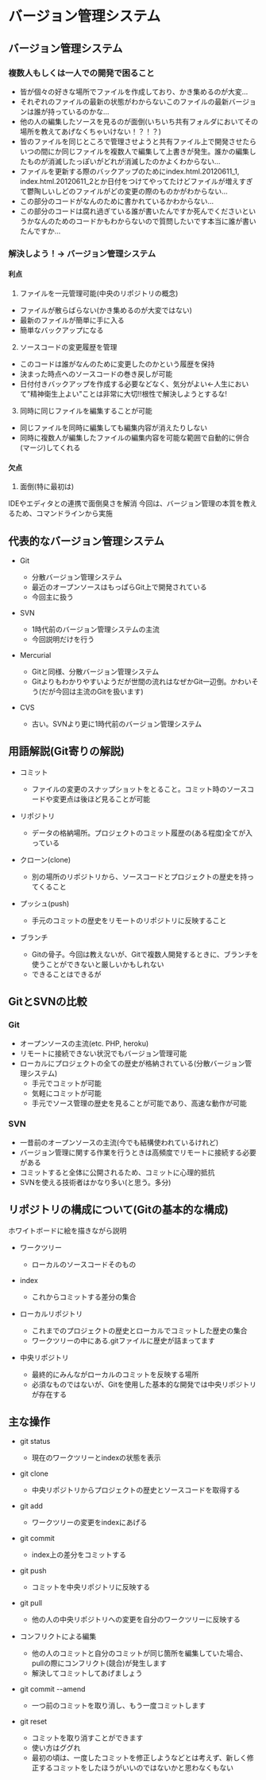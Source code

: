 バージョン管理システム
===

## バージョン管理システム

### 複数人もしくは一人での開発で困ること

* 皆が個々の好きな場所でファイルを作成しており、かき集めるのが大変…
* それぞれのファイルの最新の状態がわからないこのファイルの最新バージョンは誰が持っているのかな…
* 他の人の編集したソースを見るのが面倒(いちいち共有フォルダにおいてその場所を教えてあげなくちゃいけない！？！？)
* 皆のファイルを同じところで管理させようと共有ファイル上で開発させたらいつの間にか同じファイルを複数人で編集して上書きが発生。誰かの編集したものが消滅したっぽいがどれが消滅したのかよくわからない…
* ファイルを更新する際のバックアップのためにindex.html.20120611_1, index.html.20120611_2とか日付をつけてやってたけどファイルが増えすぎて鬱陶しいしどのファイルがどの変更の際のものかがわからない…
* この部分のコードがなんのために書かれているかわからない…
* この部分のコードは腐れ過ぎている誰が書いたんですか死んでくださいというかなんのためのコードかもわからないので質問したいです本当に誰が書いたんですか…

### 解決しよう！-> バージョン管理システム

#### 利点

1. ファイルを一元管理可能(中央のリポジトリの概念)

* ファイルが散らばらない(かき集めるのが大変ではない)
* 最新のファイルが簡単に手に入る
* 簡単なバックアップになる

2. ソースコードの変更履歴を管理

* このコードは誰がなんのために変更したのかという履歴を保持
* 決まった時点へのソースコードの巻き戻しが可能
* 日付付きバックアップを作成する必要などなく、気分がよい←人生において"精神衛生上よい"ことは非常に大切!!根性で解決しようとするな!

3. 同時に同じファイルを編集することが可能

* 同じファイルを同時に編集しても編集内容が消えたりしない
* 同時に複数人が編集したファイルの編集内容を可能な範囲で自動的に併合(マージ)してくれる

#### 欠点

1. 面倒(特に最初は)

IDEやエディタとの連携で面倒臭さを解消
今回は、バージョン管理の本質を教えるため、コマンドラインから実施

## 代表的なバージョン管理システム

* Git
  * 分散バージョン管理システム
  * 最近のオープンソースはもっぱらGit上で開発されている
  * 今回主に扱う

* SVN
  * 1時代前のバージョン管理システムの主流
  * 今回説明だけを行う

* Mercurial
  * Gitと同様、分散バージョン管理システム
  * Gitよりもわかりやすいようだが世間の流れはなぜかGit一辺倒。かわいそう(だが今回は主流のGitを扱います)

* CVS
  * 古い。SVNより更に1時代前のバージョン管理システム


## 用語解説(Git寄りの解説)

* コミット
  * ファイルの変更のスナップショットをとること。コミット時のソースコードや変更点は後ほど見ることが可能

* リポジトリ
  * データの格納場所。プロジェクトのコミット履歴の(ある程度)全てが入っている

* クローン(clone)
  * 別の場所のリポジトリから、ソースコードとプロジェクトの歴史を持ってくること

* プッシュ(push)
  * 手元のコミットの歴史をリモートのリポジトリに反映すること

* ブランチ
  * Gitの骨子。今回は教えないが、Gitで複数人開発するときに、ブランチを使うことができないと厳しいかもしれない
  * できることはできるが

## GitとSVNの比較

### Git

* オープンソースの主流(etc. PHP, heroku)
* リモートに接続できない状況でもバージョン管理可能
* ローカルにプロジェクトの全ての歴史が格納されている(分散バージョン管理システム)
  * 手元でコミットが可能
  * 気軽にコミットが可能
  * 手元でソース管理の歴史を見ることが可能であり、高速な動作が可能

### SVN

* 一昔前のオープンソースの主流(今でも結構使われているけれど)
* バージョン管理に関する作業を行うときは高頻度でリモートに接続する必要がある
* コミットすると全体に公開されるため、コミットに心理的抵抗
* SVNを使える技術者はかなり多い(と思う。多分)

## リポジトリの構成について(Gitの基本的な構成)

ホワイトボードに絵を描きながら説明

* ワークツリー
  * ローカルのソースコードそのもの

* index
  * これからコミットする差分の集合

* ローカルリポジトリ
  * これまでのプロジェクトの歴史とローカルでコミットした歴史の集合
  * ワークツリーの中にある.gitファイルに歴史が詰まってます

* 中央リポジトリ
  * 最終的にみんながローカルのコミットを反映する場所
  * 必須なものではないが、Gitを使用した基本的な開発では中央リポジトリが存在する

## 主な操作

* git status
  * 現在のワークツリーとindexの状態を表示

* git clone
  * 中央リポジトリからプロジェクトの歴史とソースコードを取得する

* git add
  * ワークツリーの変更をindexにあげる

* git commit
  * index上の差分をコミットする

* git push
  * コミットを中央リポジトリに反映する

* git pull
  * 他の人の中央リポジトリへの変更を自分のワークツリーに反映する

* コンフリクトによる編集
  * 他の人のコミットと自分のコミットが同じ箇所を編集していた場合、pullの際にコンフリクト(競合)が発生します
  * 解決してコミットしてあげましょう

* git commit --amend
  * 一つ前のコミットを取り消し、もう一度コミットします

* git reset
  * コミットを取り消すことができます
  * 使い方はググれ
  * 最初の頃は、一度したコミットを修正しようなどとは考えず、新しく修正するコミットをしたほうがいいのではないかと思わなくもない


